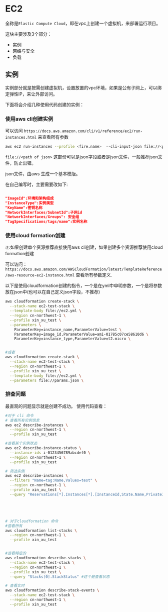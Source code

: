 # EC2

全称是`Elastic Compute Cloud`，即在vpc上创建一个虚拟机，来部署运行项目。

这块主要涉及3个部分：
- 实例
- 网络与安全
- 负载

## 实例
实例部分就是按需创建虚拟机，设置放置的vpc环境，如果是公有子网上，可以绑定弹性IP，来让外部访问。

下面将会介绍几种使用代码创建的实例：

### 使用aws cli创建实例
可以访问 `https://docs.aws.amazon.com/cli/v1/reference/ec2/run-instances.html` 来查看所有参数

```bash
aws ec2 run-instances --profile <fire.name>  --cli-input-json file://<path of json>
```

`file://<path of json>` 这部份可以是json字段或者是json文件，一般推荐json文件，防止出错。

json文件，由aws 生成一个基本模版。

在自己编写时，主要需要改如下:

```json

"ImageId":环境和架构组成
"InstanceType":实例类型
"KeyName":密钥名称
"NetworkInterfaces/SubnetId":子网id
"NetworkInterfaces/Groups": 安全组
"TagSpecifications/tags/name":实例名称

```

### 使用cloud formation创建
`注`:如果创建单个资源推荐直接使用aws cli创建，如果创建多个资源推荐使用cloud formation创建


可以访问：`https://docs.aws.amazon.com/AWSCloudFormation/latest/TemplateReference/aws-resource-ec2-instance.html`
查看所有参数定义.


以下是使用cloudformation创建的指令，一个是在yml中申明参数，一个是将参数放在json中(也可以在自己定义json字段，不推荐)
```bash
aws cloudformation create-stack \
  --stack-name ec2-test-stack \
  --template-body file://ec2.yml \
  --region cn-northwest-1 \
  --profile xin_xu_test \
  --parameters \
    ParameterKey=instance_name,ParameterValue=test \
    ParameterKey=image_id,ParameterValue=ami-01785c07ce58610d6 \
    ParameterKey=instance_type,ParameterValue=t2.micro \


#或者
aws cloudformation create-stack \
  --stack-name ec2-test-stack \
  --region cn-northwest-1 \
  --profile xin_xu_test \
  --template-body file://ec2.yml \
  --parameters file://params.json \

```

### 排查问题

最直观的问题显示就是创建不成功。
使用代码查看：
```bash
#对于 cli 命令
# 查看所有实例信息
aws ec2 describe-instances \
  --region cn-northwest-1 \
  --profile xin_xu_test

#查看某个实例状态
aws ec2 describe-instance-status \
  --instance-ids i-0123456789abcdef0 \
  --region cn-northwest-1 \
  --profile xin_xu_test

# 筛选实例
aws ec2 describe-instances \
  --filters "Name=tag:Name,Values=test" \
  --region cn-northwest-1 \
  --profile xin_xu_test \
  --query "Reservations[*].Instances[*].[InstanceId,State.Name,PrivateIpAddress,PublicIpAddress]"





# 对于cloudformation 命令
#查看所有
aws cloudformation list-stacks \
  --region cn-northwest-1 \
  --profile xin_xu_test


#查看特定的
aws cloudformation describe-stacks \
  --stack-name ec2-test-stack \
  --region cn-northwest-1 \
  --profile xin_xu_test \
  --query "Stacks[0].StackStatus" #这个是查看状态

# 查看实时
aws cloudformation describe-stack-events \
  --stack-name ec2-test-stack \
  --region cn-northwest-1 \
  --profile xin_xu_test

```